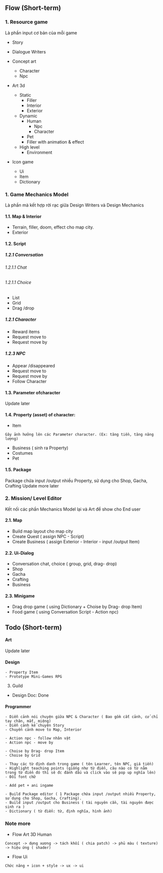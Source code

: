 
## Flow (Short-term)
### 1. Resource game
Là phần input cơ bản của mỗi game

- Story

- Dialogue Writers

- Concept art
	- Character
	- Npc

- Art 3d
	- Static
		- Filler
		- Interior
		- Exterior
	- Dynamic
		- Human
			- Npc
			- Character
		- Pet
		- Filler with animation & effect
	- High level
		- Environment

- Icon game
	- Ui
	- Item
	- Dictionary

### 1. Game Mechanics Model
Là phần mà kết hợp rời rạc giữa Design Writers và Design Mechanics

#### 1.1. Map & Interior
- Terrain, filler, doom, effect cho map city.
- Exterior

#### 1.2. Script

##### 1.2.1 Conversation

###### 1.2.1.1 Chat

###### 1.2.1.1 Choice
- List
- Grid
- Drag /drop

##### 1.2.1 Character
- Reward items
- Request move to
- Request move by

##### 1.2.3 NPC
- Appear /disappeared
- Request move to
- Request move by
- Follow Character

#### 1.3. Parameter ofcharacter
Update later

#### 1.4. Property (asset) of character:
- Item
```
Gây ảnh hưởng lên các Parameter character. (Ex: tăng tiền, tăng năng lượng)
```
- Business ( sinh ra Property)
- Costumes
- Pet

#### 1.5. Package
Package chứa input /output nhiều Property, sử dụng cho Shop, Gacha, Crafting
Update more later

### 2. Mission/ Level Editor
Kết nối các phần Mechanics Model lại và Art để show cho End user

#### 2.1. Map
- Build map layout cho map city
- Create Quest ( assign NPC - Script)
- Create Business ( assign Exterior - Interior - input /output Item)

#### 2.2. Ui-Dialog
- Conversation chat, choice ( group, grid, drag- drop)
- Shop
- Gacha
- Crafting
- Business

#### 2.3. Minigame
- Drag drop game ( using Dictionary + Choise by Drag- drop Item)
- Food game ( using Conversation Script - Action npc)

## Todo (Short-term)

#### Art
Update later

#### Design
```
- Property Item
- Prototype Mini-Games RPG
```

3. Guild
- Design Doc: Done


#### Programmer
```
- Diễn cảnh nói chuyện giữa NPC & Character ( Bao gồm cắt cảnh, cử chỉ tay chân, mắt, miệng)
- Diễn cảnh kể chuyện Story
- Chuyển cảnh move to Map, Interior
```
```
- Action npc - follow nhân vật
- Action npc - move by
```
```
- Choise by Drag- drop Item
- Choise by Grid
```
```
- Thay các từ định danh trong game ( tên Learner, tên NPC, giá tiền)
- Highlight teaching points (giống như từ điển, câu nào có từ nằm trong từ điển đó thì sẽ đc đánh dấu và click vào sẽ pop up nghĩa lên)
- Đổi font chữ
```
```
- Add pet + ani ingame
```
```
- Build Package editor ( 1 Package chứa input /output nhiều Property, sử dụng cho Shop, Gacha, Crafting).
- Build input /output cho Business ( tài nguyên cần, tài nguyên được sinh ra )
- Dictionary ( từ điển: từ, định nghĩa, hình ảnh)
```

### Note more

- Flow Art 3D Human
```
Concept -> dựng xương -> tách khối ( chia patch) -> phủ màu ( texture) -> hiệu ứng ( shader)
```

- Flow Ui
```
Chức năng + icon + style -> ux -> ui
```
